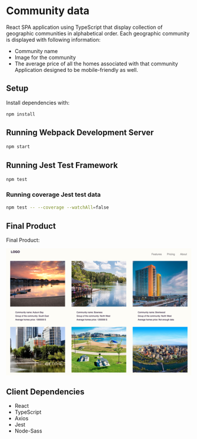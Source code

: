 # Community data 

React SPA application using TypeScript that display collection of geographic communities in alphabetical order. Each geographic community is displayed with following information:
* Community name 
* Image for the community
* The average price of all the homes associated with that community
Application designed to be mobile-friendly as well.


## Setup

Install dependencies with:
```sh
npm install
```

## Running Webpack Development Server

```sh
npm start
```
## Running Jest Test Framework

```sh
npm test
```
### Running coverage Jest test data

```sh
npm test -- --coverage --watchAll=false
```
## Final Product

Final Product:

!["Final product"](https://github.com/Zhabskyi/community-data/blob/master/src/static/Final_Product.png?raw=true)

## Client Dependencies
* React
* TypeScript
* Axios
* Jest
* Node-Sass